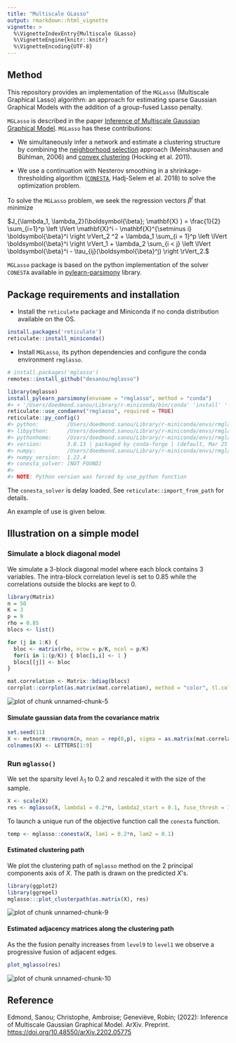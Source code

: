 ```yaml
---
title: "Multiscale GLasso"
output: rmarkdown::html_vignette
vignette: >
  %\VignetteIndexEntry{Multiscale GLasso}
  %\VignetteEngine{knitr::knitr}
  %\VignetteEncoding{UTF-8}
---
```



## Method 

This repository provides an implementation of the `MGLasso` (Multiscale Graphical Lasso) algorithm: an approach for estimating sparse Gaussian Graphical Models with the addition of a group-fused Lasso penalty. 

`MGLasso` is described in the paper [Inference of Multiscale Gaussian Graphical Model](https://desanou.github.io/multiscale_glasso/). `MGLasso` has these contributions:

-   We simultaneously infer a network and estimate a clustering structure by combining the [neighborhood selection](https://arxiv.org/abs/math/0608017) approach (Meinshausen and Bühlman, 2006) and [convex clustering](https://www.di.ens.fr/~fbach/419_icmlpaper.pdf) (Hocking et al. 2011).

-   We use a continuation with Nesterov smoothing in a shrinkage-thresholding algorithm ([`CONESTA`](https://arxiv.org/abs/1605.09658), Hadj-Selem et al. 2018) to solve the optimization problem.

To solve the `MGLasso` problem, we seek the regression vectors $\beta^i$ that minimize   

$J_{\lambda_1, \lambda_2}(\boldsymbol{\beta}; \mathbf{X} ) = 
  \frac{1}{2} 
     \sum_{i=1}^p 
        \left \lVert 
            \mathbf{X}^i - \mathbf{X}^{\setminus i} \boldsymbol{\beta}^i 
        \right \rVert_2 ^2  + 
  \lambda_1 
    \sum_{i = 1}^p  
      \left \lVert 
         \boldsymbol{\beta}^i \right \rVert_1 + 
  \lambda_2 
     \sum_{i < j} 
        \left \lVert 
           \boldsymbol{\beta}^i - \tau_{ij}(\boldsymbol{\beta}^j) 
        \right \rVert_2.$

`MGLasso` package is based on the python implementation of the solver `CONESTA` available in [pylearn-parsimony](https://github.com/neurospin/pylearn-parsimony) library.


## Package requirements and installation 

-   Install the `reticulate` package and Miniconda if no conda distribution available on the OS.


```r
install.packages('reticulate')
reticulate::install_miniconda()
```

-   Install `MGLasso`, its python dependencies and configure the conda environment `rmglasso`.

```r
# install.packages('mglasso')
remotes::install_github("desanou/mglasso")
```

```r
library(mglasso)
install_pylearn_parsimony(envname = "rmglasso", method = "conda")
#> + '/Users/doedmond.sanou/Library/r-miniconda/bin/conda' 'install' '--yes' '--name' 'rmglasso' 'python=3.8'
reticulate::use_condaenv("rmglasso", required = TRUE)
reticulate::py_config()
#> python:         /Users/doedmond.sanou/Library/r-miniconda/envs/rmglasso/bin/python
#> libpython:      /Users/doedmond.sanou/Library/r-miniconda/envs/rmglasso/lib/libpython3.8.dylib
#> pythonhome:     /Users/doedmond.sanou/Library/r-miniconda/envs/rmglasso:/Users/doedmond.sanou/Library/r-miniconda/envs/rmglasso
#> version:        3.8.13 | packaged by conda-forge | (default, Mar 25 2022, 06:05:47)  [Clang 12.0.1 ]
#> numpy:          /Users/doedmond.sanou/Library/r-miniconda/envs/rmglasso/lib/python3.8/site-packages/numpy
#> numpy_version:  1.22.4
#> conesta_solver: [NOT FOUND]
#> 
#> NOTE: Python version was forced by use_python function
```
The `conesta_solver` is delay loaded. See `reticulate::import_from_path` for details.


An example of use is given below.

## Illustration on a simple model  

### Simulate a block diagonal model   

We simulate a $3$-block diagonal model where each block contains $3$ variables. The intra-block correlation level is set to $0.85$ while the correlations outside the blocks are kept to $0$.  

```r
library(Matrix)
n = 50
K = 3
p = 9
rho = 0.85
blocs <- list()

for (j in 1:K) {
  bloc <- matrix(rho, nrow = p/K, ncol = p/K)
  for(i in 1:(p/K)) { bloc[i,i] <- 1 }
  blocs[[j]] <- bloc
}

mat.correlation <- Matrix::bdiag(blocs)
corrplot::corrplot(as.matrix(mat.correlation), method = "color", tl.col="black")
```

![plot of chunk unnamed-chunk-5](figure/unnamed-chunk-5-1.png)

#### Simulate gaussian data from the covariance matrix   


```r
set.seed(11)
X <- mvtnorm::rmvnorm(n, mean = rep(0,p), sigma = as.matrix(mat.correlation))
colnames(X) <- LETTERS[1:9]
```

### Run `mglasso()`

We set the sparsity level $\lambda_1$ to $0.2$ and rescaled it with the size of the sample.


```r
X <- scale(X)    
res <- mglasso(X, lambda1 = 0.2*n, lambda2_start = 0.1, fuse_thresh = 1e-3, verbose = FALSE)
```

To launch a unique run of the objective function call the `conesta` function. 

```r
temp <- mglasso::conesta(X, lam1 = 0.2*n, lam2 = 0.1)
```

#### Estimated clustering path   
We plot the clustering path of `mglasso` method on the 2 principal components axis of $X$. The path is drawn on the predicted $X$'s.

```r
library(ggplot2)
library(ggrepel)
mglasso:::plot_clusterpath(as.matrix(X), res)
```

![plot of chunk unnamed-chunk-9](figure/unnamed-chunk-9-1.png)

#### Estimated adjacency matrices along the clustering path   
As the the fusion penalty increases from `level9` to `level1` we observe a progressive fusion of adjacent edges.  

```r
plot_mglasso(res)
```

![plot of chunk unnamed-chunk-10](figure/unnamed-chunk-10-1.png)

## Reference

Edmond, Sanou; Christophe, Ambroise; Geneviève, Robin; (2022): Inference of Multiscale Gaussian Graphical Model. ArXiv. Preprint. <https://doi.org/10.48550/arXiv.2202.05775>
